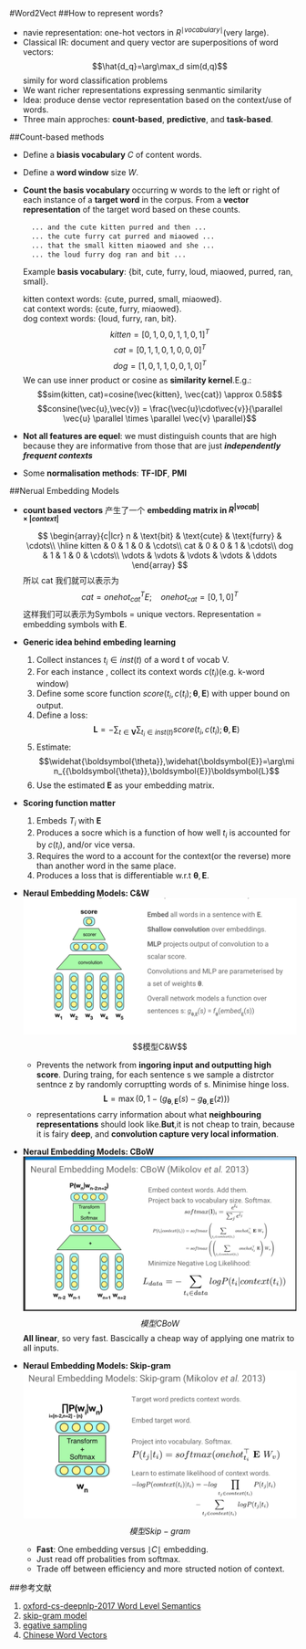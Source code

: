 #Word2Vect
##How to represent words?
* navie representation: one-hot vectors in $R^{\mid vocabulary \mid}$(very large).
* Classical IR: document and query vector are superpositions of word vectors: $$\hat{d_q}=\arg\max_d sim(d,q)$$ simily for word classification problems
* We want richer representations expressing senmantic similarity
* Idea: produce dense vector representation based on the context/use of words.
* Three main approches: **count-based**, **predictive**, and **task-based**.

##Count-based methods
* Define a **biasis vocabulary** $C$ of content words.
* Define a **word window** size $W$.
* **Count the basis vocabulary** occurring w words to the left or right of each instance of a **target word** in the corpus. From a **vector representation** of the target word based on these counts.  

		... and the cute kitten purred and then ...  
		... the cute furry cat purred and miaowed ...   
		... that the small kitten miaowed and she ...   
		... the loud furry dog ran and bit ...  

	Example **basis vocabulary**: {bit, cute, furry, loud, miaowed, purred, ran, small}.

	kitten context words: {cute, purred, small, miaowed}.   
	cat context words: {cute, furry, miaowed}.  
	dog context words: {loud, furry, ran, bit}.  
	$$kitten=[0,1,0,0,1,1,0,1]^T$$
	$$cat=[0,1,1,0,1,0,0,0]^T$$
	$$dog=[1,0,1,1,0,0,1,0]^T$$
	We can use inner product or cosine as **similarity kernel**.E.g.:$$sim(kitten, cat)=cosine(\vec{kitten}, \vec{cat}) \approx 0.58$$ $$consine(\vec{u},\vec{v}) = \frac{\vec{u}\cdot\vec{v}}{\parallel \vec{u} \parallel \times \parallel \vec{v} \parallel}$$
* **Not all features are equel**: we must distinguish counts that are high because they are informative from those that are just ***independently frequent contexts***
* Some **normalisation methods**: **TF-IDF**, **PMI**

##Nerual Embedding Models
* **count based vectors** 产生了一个 **embedding matrix in $R^{|vocab|\times|context|}$**$$
\begin{array}{c|lcr}
n & \text{bit} & \text{cute} & \text{furry} & \cdots\\
\hline
kitten & 0 & 1 & 0 & \cdots\\
cat & 0 & 0 & 1 & \cdots\\
dog & 1 & 1 & 0 & \cdots\\
\vdots & \vdots & \vdots & \vdots & \ddots
\end{array}
$$
	所以 cat 我们就可以表示为$$
	cat = onehot_{cat}^TE;~~~~onehot_{cat} = [0,1,0]^T
	$$
这样我们可以表示为Symbols = unique vectors. Representation = embedding symbols with **E**.
* **Generic idea behind embeding learning**
	1. Collect instances $t_i \in inst(t)$ of a word t of vocab V.
	2. For each instance , collect its context words $c(t_i)$(e.g. k-word window)
	3. Define some score function $score(t_i, c(t_i); \boldsymbol{\theta}, \boldsymbol{E})$ with upper bound on output.
	4. Define a loss: $$\boldsymbol{L}=-\sum_{t\in \boldsymbol{V}}\sum_{t_i\in inst(t)}score(t_i,c(t_i);\boldsymbol{\theta},\boldsymbol{E})$$
	5. Estimate:$$\widehat{\boldsymbol{\theta}},\widehat{\boldsymbol{E}}=\arg\min_{{\boldsymbol{\theta}},\boldsymbol{E}}\boldsymbol{L}$$
	6. Use the estimated **E** as your embedding matrix.

* **Scoring function matter**
	1. Embeds $T_i$ with **E**
	2. Produces a socre which is a function of how well $t_i$ is accounted for by $c(t_i)$, and/or vice versa.
	3. Requires the word to a account for the context(or the reverse) more than another word in the same place.
	4. Produces a loss that is differentiable w.r.t $\boldsymbol{\theta},\boldsymbol{E}$.

* **Neraul Embedding Models: C&W**
	![Alt Text](./img/word2vec/C&W.png 'model C&W')
	$$模型C&W$$
	* Prevents the network from **ingoring input and outputting high score**. During traing, for each sentence s we sample a distrctor sentnce z by randomly corruptting words of s. Minimise hinge loss.$$\boldsymbol{L}=\max(0, 1-(g_{\boldsymbol{\theta},\boldsymbol{E}}(s) - g_{\boldsymbol{\theta},\boldsymbol{E}}(z)))$$ 
	* representations carry information about what **neighbouring representations** should look like.**But**,it is not cheap to train, because it is fairy **deep**, and **convolution capture very local information**.

* **Neraul Embedding Models: CBoW**
	![Alt Text](./img/word2vec/CBoW.png 'model CBow')$$模型 CBoW$$
	**All linear**, so very fast. Bascically a cheap way of applying one matrix to all inputs.
* **Neraul Embedding Models: Skip-gram**
	![Alt Text](./img/word2vec/skip-gram.png 'model Skip-gram')$$模型 Skip-gram$$
	* **Fast**: One embedding versus $\mid C \mid$ embedding.
	* Just read off probalities from softmax.
	* Trade off between efficiency and more structed notion of context.
	
##参考文献
1. [oxford-cs-deepnlp-2017 Word Level Semantics](https://github.com/oxford-cs-deepnlp-2017/lectures/blob/master/Lecture%202a-%20Word%20Level%20Semantics.pdf)
2. [skip-gram model](http://mccormickml.com/2016/04/19/word2vec-tutorial-the-skip-gram-model/)
3. [egative sampling](http://mccormickml.com/2017/01/11/word2vec-tutorial-part-2-negative-sampling/)
4. [Chinese Word Vectors](https://github.com/zhangsiqi951016/Chinese-Word-Vectors)